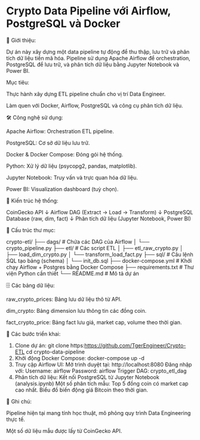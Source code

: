 # Crypto Data Pipeline với Airflow, PostgreSQL và Docker

🚀 Giới thiệu:

Dự án này xây dựng một data pipeline tự động để thu thập, lưu trữ và phân tích dữ liệu tiền mã hóa.
Pipeline sử dụng Apache Airflow để orchestration, PostgreSQL để lưu trữ, và phân tích dữ liệu bằng Jupyter Notebook và Power BI.

Mục tiêu:

Thực hành xây dựng ETL pipeline chuẩn cho vị trí Data Engineer.

Làm quen với Docker, Airflow, PostgreSQL và công cụ phân tích dữ liệu.

🛠️ Công nghệ sử dụng:

Apache Airflow: Orchestration ETL pipeline.

PostgreSQL: Cơ sở dữ liệu lưu trữ.

Docker & Docker Compose: Đóng gói hệ thống.

Python: Xử lý dữ liệu (psycopg2, pandas, matplotlib).

Jupyter Notebook: Truy vấn và trực quan hóa dữ liệu.

Power BI: Visualization dashboard (tuỳ chọn).

🧩 Kiến trúc hệ thống:

CoinGecko API
     ↓
Airflow DAG (Extract → Load → Transform)
     ↓
PostgreSQL Database (raw, dim, fact)
     ↓
Phân tích dữ liệu (Jupyter Notebook, Power BI)

📂 Cấu trúc thư mục:

crypto-etl/
├── dags/                  # Chứa các DAG của Airflow
│   └── crypto_pipeline.py
├── etl/                   # Các script ETL
│   ├── etl_raw_crypto.py
│   ├── load_dim_crypto.py
│   └── transform_load_fact.py
├── sql/                   # Câu lệnh SQL tạo bảng (schema)
│   └── init_db.sql
├── docker-compose.yml     # Khởi chạy Airflow + Postgres bằng Docker Compose
├── requirements.txt       # Thư viện Python cần thiết
└── README.md              # Mô tả dự án

🗄️ Các bảng dữ liệu:

raw_crypto_prices: Bảng lưu dữ liệu thô từ API.

dim_crypto: Bảng dimension lưu thông tin các đồng coin.

fact_crypto_price: Bảng fact lưu giá, market cap, volume theo thời gian.

🎯 Các bước triển khai:

1. Clone dự án:
  git clone https:https://github.com/TgerEngineer/Crypto-ETL
  cd crypto-data-pipeline
2. Khởi động Docker Compose:
  docker-compose up -d
3. Truy cập Airflow UI:
  Mở trình duyệt tại: http://localhost:8080
  Đăng nhập với:
    Username: airflow
    Password: airflow
  Trigger DAG: crypto_etl_dag
4. Phân tích dữ liệu:
  Kết nối PostgreSQL từ Jupyter Notebook (analysis.ipynb)
  Một số phân tích mẫu:
    Top 5 đồng coin có market cap cao nhất.
    Biểu đồ biến động giá Bitcoin theo thời gian.

📑 Ghi chú:

  Pipeline hiện tại mang tính học thuật, mô phỏng quy trình Data Engineering thực tế.

  Một số dữ liệu mẫu được lấy từ CoinGecko API.
